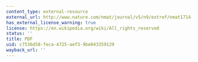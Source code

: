 ```yaml
---
content_type: external-resource
external_url: http://www.nature.com/nmat/journal/v5/n9/extref/nmat1714-s2.pdf
has_external_license_warning: true
license: https://en.wikipedia.org/wiki/All_rights_reserved
status: ''
title: PDF
uid: c7536d58-feca-4725-aef3-9be043359129
wayback_url: ''
---
```

